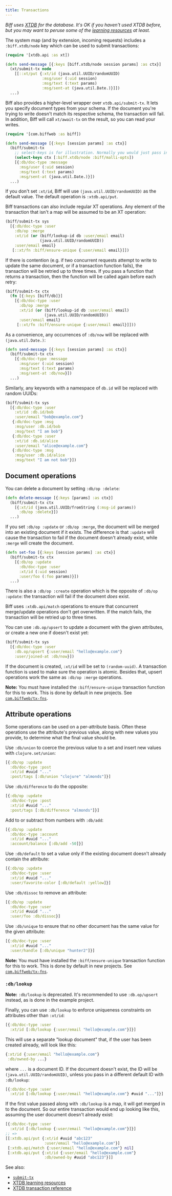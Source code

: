 ```yaml
---
title: Transactions
---
```


*Biff uses [XTDB](https://xtdb.com/) for the database. It's OK if you haven't used XTDB before,*
*but you may want to peruse some of the [learning resources](https://xtdb.com/learn) at least.*

The system map (and by extension, incoming requests) includes a
`:biff.xtdb/node` key which can be used to submit transactions:

```clojure
(require '[xtdb.api :as xt])

(defn send-message [{:keys [biff.xtdb/node session params] :as ctx}]
  (xt/submit-tx node
    [[::xt/put {:xt/id (java.util.UUID/randomUUID)
                :msg/user (:uid session)
                :msg/text (:text params)
                :msg/sent-at (java.util.Date.)}]])
  ...)
```

Biff also provides a higher-level wrapper over `xtdb.api/submit-tx`. It lets
you specify document types from your schema. If the document you're trying to
write doesn't match its respective schema, the transaction will fail. In
addition, Biff will call `xt/await-tx` on the result, so you can read your
writes.

```clojure
(require '[com.biffweb :as biff])

(defn send-message [{:keys [session params] :as ctx}]
  (biff/submit-tx
    ;; select-keys is for illustration. Normally you would just pass in ctx.
    (select-keys ctx [:biff.xtdb/node :biff/malli-opts])
    [{:db/doc-type :message
      :msg/user (:uid session)
      :msg/text (:text params)
      :msg/sent-at (java.util.Date.)}])
  ...)
```

If you don't set `:xt/id`, Biff will use `(java.util.UUID/randomUUID)` as the default value.
The default operation is `:xtdb.api/put`.

Biff transactions can also include regular XT operations. Any element of the transaction
that isn't a map will be assumed to be an XT operation:

```clojure
(biff/submit-tx sys
  [{:db/doc-type :user
    :db/op :merge
    :xt/id (or (biff/lookup-id db :user/email email)
               (java.util.UUID/randomUUID))
    :user/email email}
   [::xt/fn :biff/ensure-unique {:user/email email}]])
```

If there is contention (e.g. if two concurrent requests attempt to write to
update the same document, or if a transaction function fails), the transaction
will be retried up to three times. If you pass a function that returns a transaction,
then the function will be called again before each retry:

```clojure
(biff/submit-tx ctx
  (fn [{:keys [biff/db]}]
    [{:db/doc-type :user
      :db/op :merge
      :xt/id (or (biff/lookup-id db :user/email email)
                 (java.util.UUID/randomUUID))
      :user/email email}
     [::xt/fn :biff/ensure-unique {:user/email email}]]))
```

As a convenience, any occurrences of `:db/now` will be replaced with `(java.util.Date.)`:

```clojure
(defn send-message [{:keys [session params] :as ctx}]
  (biff/submit-tx ctx
    [{:db/doc-type :message
      :msg/user (:uid session)
      :msg/text (:text params)
      :msg/sent-at :db/now}])
  ...)
```

Similarly, any keywords with a namespace of `db.id` will be replaced with random UUIDs:

```clojure
(biff/submit-tx sys
  [{:db/doc-type :user
    :xt/id :db.id/bob
    :user/email "bob@example.com"}
   {:db/doc-type :msg
    :msg/user :db.id/bob
    :msg/text "I am bob"}
   {:db/doc-type :user
    :xt/id :db.id/alice
    :user/email "alice@example.com"}
   {:db/doc-type :msg
    :msg/user :db.id/alice
    :msg/text "I am not bob"}])
```

## Document operations

You can delete a document by setting `:db/op :delete`:

```clojure
(defn delete-message [{:keys [params] :as ctx}]
  (biff/submit-tx ctx
    [{:xt/id (java.util.UUID/fromString (:msg-id params))
      :db/op :delete}])
  ...)
```

If you set `:db/op :update` or `:db/op :merge`, the document will be merged
into an existing document if it exists. The difference is that `:update` will
cause the transaction to fail if the document doesn't already exist, while `:merge`
will create the document.

```clojure
(defn set-foo [{:keys [session params] :as ctx}]
  (biff/submit-tx ctx
    [{:db/op :update
      :db/doc-type :user
      :xt/id (:uid session)
      :user/foo (:foo params)}])
  ...)
```

There is also a `:db/op :create` operation which is the opposite of
`:db/op :update`: the transaction will fail if the document *does* exist.

Biff uses `:xtdb.api/match` operations to ensure that concurrent
merge/update operations don't get overwritten. If the match fails, the
transaction will be retried up to three times.

You can use `:db.op/upsert` to update a document with the given attributes,
or create a new one if doesn't exist yet:

```clojure
(biff/submit-tx sys
  [{:db/doc-type :user
    :db.op/upsert {:user/email "hello@example.com"}
    :user/joined-at :db/now}])
```

If the document is created, `:xt/id` will be set to `(random-uuid)`. A transaction function is
used to make sure the operation is atomic. Besides that, upsert operations work the same as
`:db/op :merge` operations.

**Note:** You must have installed the `:biff/ensure-unique` transaction
function for this to work. This is done by default in new projects. See
[`com.biffweb/tx-fns`](/docs/api/xtdb/#tx-fns).

## Attribute operations

Some operations can be used on a per-attribute basis. Often these operations use
the attribute's previous value, along with new values you provide, to determine
what the final value should be.

Use `:db/union` to coerce the previous value to a set and insert new values
with `clojure.set/union`:

```clojure
[{:db/op :update
  :db/doc-type :post
  :xt/id #uuid "..."
  :post/tags [:db/union "clojure" "almonds"]}]
```

Use `:db/difference` to do the opposite:

```clojure
[{:db/op :update
  :db/doc-type :post
  :xt/id #uuid "..."
  :post/tags [:db/difference "almonds"]}]
```

Add to or subtract from numbers with `:db/add`:

```clojure
[{:db/op :update
  :db/doc-type :account
  :xt/id #uuid "..."
  :account/balance [:db/add -50]}]
```

Use `:db/default` to set a value only if the existing document doesn't
already contain the attribute:

```clojure
[{:db/op :update
  :db/doc-type :user
  :xt/id #uuid "..."
  :user/favorite-color [:db/default :yellow]}]
```

Use `:db/dissoc` to remove an attribute:

```clojure
[{:db/op :update
  :db/doc-type :user
  :xt/id #uuid "..."
  :user/foo :db/dissoc}]
```

Use `:db/unique` to ensure that no other document has the same value for the given attribute:

```clojure
[{:db/doc-type :user
  :xt/id #uuid "..."
  :user/handle [:db/unique "hunter2"]}]
```

**Note:** You must have installed the `:biff/ensure-unique` transaction
function for this to work. This is done by default in new projects. See
[`com.biffweb/tx-fns`](https://biffweb.com/docs/api/xtdb/#tx-fns).

### `:db/lookup`

**Note:** `:db/lookup` is deprecated. It's recommended to use `:db.op/upsert`
instead, as is done in the example project.

Finally, you can use `:db/lookup` to enforce uniqueness constraints on attributes
other than `:xt/id`:

```clojure
[{:db/doc-type :user
  :xt/id [:db/lookup {:user/email "hello@example.com"}]}]
```

This will use a separate "lookup document" that, if the user has been created already, will
look like this:

```clojure
{:xt/id {:user/email "hello@example.com"}
 :db/owned-by ...}
```

where `...` is a document ID. If the document doesn't exist, the ID will be `(java.util.UUID/randomUUID)`,
unless you pass in a different default ID with `:db/lookup`:

```clojure
[{:db/doc-type :user
  :xt/id [:db/lookup {:user/email "hello@example.com"} #uuid "..."]}]
```

If the first value passed along with `:db/lookup` is a map, it will get merged
in to the document. So our entire transaction would end up looking like this, assuming
the user document doesn't already exist:

```clojure
[{:db/doc-type :user
  :xt/id [:db/lookup {:user/email "hello@example.com"}]}]
;; =>
[[:xtdb.api/put {:xt/id #uuid "abc123"
                 :user/email "hello@example.com"}]
 [:xtdb.api/match {:user/email "hello@example.com"} nil]
 [:xtdb.api/put {:xt/id {:user/email "hello@example.com"}
                 :db/owned-by #uuid "abc123"}]]
```

See also:

 - [`submit-tx`](/docs/api/xtdb/#submit-tx)
 - [XTDB learning resources](https://xtdb.com/learn/)
 - [XTDB transaction reference](https://v1-docs.xtdb.com/language-reference/datalog-transactions/)
